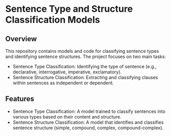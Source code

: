 # Sentence Type and Structure Classification Models


## Overview
This repository contains models and code for classifying sentence types and identifying sentence structures. The project focuses on two main tasks:

- Sentence Type Classification: Identifying the type of sentence (e.g., declarative, interrogative, imperative, exclamatory).
- Sentence Structure Classification: Extracting and classifying clauses within sentences as independent or dependent.

## Features
- Sentence Type Classification: A model trained to classify sentences into various types based on their content and structure.
- Sentence Structure Classification: A model that identifies and classifies sentence structure (simple, compound, complex, compound-complex).
